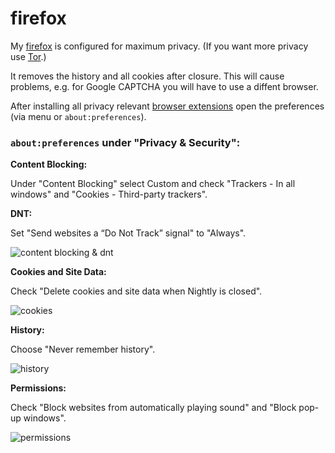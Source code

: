 # firefox

My [firefox](https://www.mozilla.org/en-US/firefox/nightly/notes/) is configured for maximum privacy. (If you want more privacy use [Tor](https://www.torproject.org).)

It removes the history and all cookies after closure. This will cause problems, e.g. for Google CAPTCHA you will have to use a diffent browser.

After installing all privacy relevant [browser extensions](#browser-extensions) open the preferences (via menu or `about:preferences`).

### `about:preferences` under "Privacy & Security":

**Content Blocking:**

Under "Content Blocking" select Custom and check "Trackers - In all windows" and "Cookies - Third-party trackers".

**DNT:**

Set "Send websites a “Do Not Track” signal" to "Always".

![content blocking & dnt](https://i.imgur.com/gcehBcm.png)

**Cookies and Site Data:**

Check "Delete cookies and site data when Nightly is closed".

![cookies](https://i.imgur.com/jhgQvdq.png)

**History:**

Choose "Never remember history".

![history](https://i.imgur.com/BEuKmdA.png)

**Permissions:**

Check "Block websites from automatically playing sound" and "Block pop-up windows".

![permissions](https://i.imgur.com/BUwYSWO.png)

